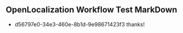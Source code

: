 ## OpenLocalization Workflow Test MarkDown

* d56797e0-34e3-460e-8b1d-9e98671423f3 
thanks!



<!--HONumber=Jan16_HO4-->
